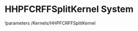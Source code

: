 <!-- MOOSE Documentation Stub: Remove this when content is added. -->

# HHPFCRFFSplitKernel System
!parameters /Kernels/HHPFCRFFSplitKernel


